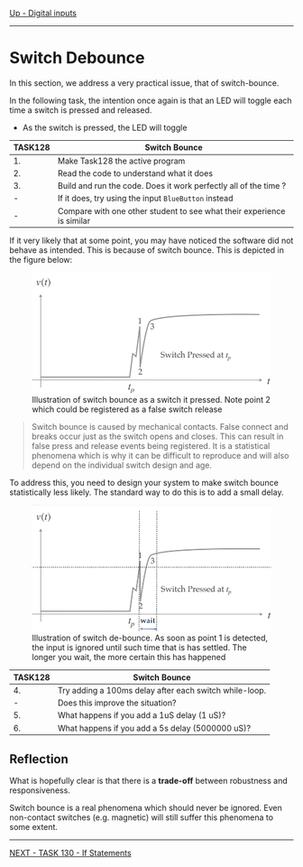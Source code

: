 [Up - Digital inputs](Digital_Inputs_1.md)

--- 

# Switch Debounce
In this section, we address a very practical issue, that of switch-bounce.

In the following task, the intention once again is that an LED will toggle each time a switch is pressed and released.

* As the switch is pressed, the LED will toggle


| TASK128 | Switch Bounce |
| --- | --- |
| 1. | Make Task128 the active program |
| 2. | Read the code to understand what it does |
| 3. | Build and run the code. Does it work perfectly all of the time ? |
| - | If it does, try using the input `BlueButton` instead |
| - | Compare with one other student to see what their experience is similar |

If it very likely that at some point, you may have noticed the software did not behave as intended. This is because of switch bounce. This is depicted in the figure below:

<figure>
<img src="../img/switch_bounce1.png" width="500px">
<figcaption>Illustration of switch bounce as a switch it pressed. Note point 2 which could be registered as a false switch release</figcaption>
</figure>

> Switch bounce is caused by mechanical contacts. False connect and breaks occur just as the switch opens and closes. This can result in false press and release events being registered. It is a statistical phenomena which is why it can be difficult to reproduce and will also depend on the individual switch design and age.

To address this, you need to design your system to make switch bounce statistically less likely. The standard way to do this is to add a small delay. 

<figure>
<img src="../img/switch_bounce2.png" width="500px">
<figcaption>Illustration of switch de-bounce. As soon as point 1 is detected, the input is ignored until such time that is has settled. The longer you wait, the more certain this has happened</figcaption>
</figure>

| TASK128 | Switch Bounce |
| --- | --- |
| 4. | Try adding a 100ms delay after each switch while-loop.  |
| - | Does this improve the situation? |
| 5. | What happens if you add a 1uS delay (1 uS)?  |
| 6. | What happens if you add a 5s delay (5000000 uS)? | 

## Reflection

What is hopefully clear is that there is a **trade-off** between  robustness and responsiveness.

Switch bounce is a real phenomena which should never be ignored. Even non-contact switches (e.g. magnetic) will still suffer this phenomena to some extent.

---

[NEXT - TASK 130 - If Statements](TASK130.md)